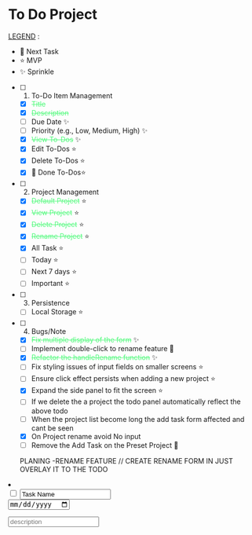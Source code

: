 # To Do Project

<u>LEGEND</u> :

- 🔵 Next Task
- ⭐ MVP
- ✨ Sprinkle

- [ ] 1. To-Do Item Management</span>

  - [x] <span style="color:#50fa7b;"><s>Title</s></span>
  - [x] <span style="color:#50fa7b;"><s>Description</s></span>
  - [ ] Due Date ✨
  - [ ] Priority (e.g., Low, Medium, High) ✨
  - [x] <span style="color:#50fa7b;"><s>View To-Dos</s></span> ✨
  - [x] Edit To-Dos ⭐
  - [x] Delete To-Dos ⭐
  - [x] 🔵 Done To-Dos⭐

- [ ] 2. Project Management

  - [x] <span style="color:#50fa7b;"><s>Default Project</s></span> ⭐
  - [x] <span style="color:#50fa7b;"><s>View Project</s></span> ⭐
  - [x] <span style="color:#50fa7b;"><s>Delete Project</s></span> ⭐
  - [x] <span style="color:#50fa7b;"><s>Rename Project</s></span> ⭐
  - [x] All Task ⭐
  - [ ] Today ⭐
  - [ ] Next 7 days ⭐
  - [ ] Important ⭐

- [ ] 3. Persistence

  - [ ] Local Storage ⭐

- [ ] 4. Bugs/Note

  - [x] <span style="color:#50fa7b;"><s>Fix multiple display of the form</s></span> ✨
  - [ ] Implement double-click to rename feature 🔵
  - [x] <span style="color:#50fa7b;"><s>Refactor the handleRename function</s></span> ✨
  - [ ] Fix styling issues of input fields on smaller screens ⭐
  - [ ] Ensure click effect persists when adding a new project ⭐
  - [x] Expand the side panel to fit the screen ⭐
  - [ ] If we delete the a project the todo panel automatically reflect the above todo
  - [ ] When the project list become long the add task form affected and cant be seen
  - [x] On Project rename avoid No input
  - [ ] Remove the Add Task on the Preset Project 🔵
 
  PLANING
  -RENAME FEATURE
  // CREATE RENAME FORM IN JUST OVERLAY IT TO THE TODO

 <form>
  <li class="list">
    <div class="list__container" data-id="1725635531290">
      <div class="top">
        <div class="checklist">
          <input type="checkbox" class="checkbox" id="1725635531290" />
          <label for="Project">
            <input type="text" name="taskName" value="Task Name" />
          </label>
        </div>
        <div class="date">
          <input type="date" name="taskDate" />
        </div>
        <div class="list--cta">
          <div class="Important" id="importantTodo">
            <img src="assets/StarOut.svg" alt="" />
          </div>
          <div class="editTodo" id="editTodo" aria-expanded="false">
            <img src="assets/menu3.svg" alt="" />
          </div>
        </div>
      </div>
      <p class="list--description">
        <input name="taskDescription" placeholder="description"></input>
      </p>
    </div>
  </li>
</form>
